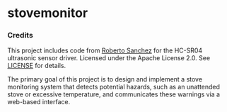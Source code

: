 # stovemonitor

### Credits
This project includes code from [Roberto Sanchez](https://github.com/robertosanchezd) for the HC-SR04 ultrasonic sensor driver.
Licensed under the Apache License 2.0. See [LICENSE](LICENSE) for details.

The primary goal of this project is to design and implement a stove monitoring system that detects potential hazards, such as an unattended stove or excessive temperature, and communicates these warnings via a web-based interface. 

